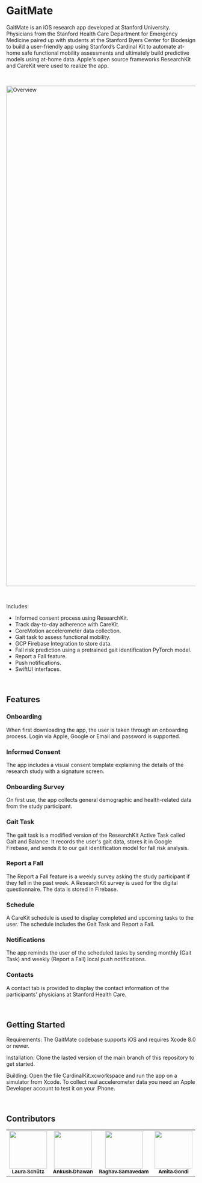 <p>&nbsp;</p>

# GaitMate

GaitMate is an iOS research app developed at Stanford University. Physicians from the Stanford Health Care Department for Emergency Medicine paired up with students at the Stanford Byers Center for Biodesign to build a user-friendly app using Stanford’s Cardinal Kit to automate at-home safe functional mobility assessments and ultimately build predictive models using at-home data. Apple's open source frameworks ResearchKit and CareKit were used to realize the app.
<p>&nbsp;</p>

<img width="1332" alt="Overview" src="https://user-images.githubusercontent.com/97294398/157364817-56d65cc8-7c99-47bc-a22d-2ffe847ac31a.png">

<p>&nbsp;</p>

Includes:
* Informed consent process using ResearchKit.
* Track day-to-day adherence with CareKit.
* CoreMotion accelerometer data collection.
* Gait task to assess functional mobility.
* GCP Firebase Integration to store data.
* Fall risk prediction using a pretrained gait identification PyTorch model.
* Report a Fall feature.
* Push notifications.
* SwiftUI interfaces.

<p>&nbsp;</p>

## Features

### Onboarding
When first downloading the app, the user is taken through an onboarding process. Login via Apple, Google or Email and password is supported. 

### Informed Consent
The app includes a visual consent template explaining the details of the research study with a signature screen.

### Onboarding Survey
On first use, the app collects general demographic and health-related data from the study participant.

### Gait Task
The gait task is a modified version of the ResearchKit Active Task called Gait and Balance. It records the user's gait data, stores it in Google Firebase, and sends it to our gait identification model for fall risk analysis.

### Report a Fall
The Report a Fall feature is a weekly survey asking the study participant if they fell in the past week. A ResearchKit survey is used for the digital questionnaire. The data is stored in Firebase.

### Schedule
A CareKit schedule is used to display completed and upcoming tasks to the user. The schedule includes the Gait Task and Report a Fall. 

### Notifications
The app reminds the user of the scheduled tasks by sending monthly (Gait Task) and weekly (Report a Fall) local push notifications.

### Contacts
A contact tab is provided to display the contact information of the participants' physicians at Stanford Health Care.

<p>&nbsp;</p>

## Getting Started

Requirements:
The GaitMate codebase supports iOS and requires Xcode 8.0 or newer.

Installation:
Clone the lasted version of the main branch of this repository to get started.

Building:
Open the file CardinalKit.xcworkspace and run the app on a simulator from Xcode. To collect real accelerometer data you need an Apple Developer account to test it on your iPhone.

<p>&nbsp;</p>

## Contributors

<!-- ALL-CONTRIBUTORS-LIST:START - Do not remove or modify this section -->
<!-- prettier-ignore-start -->
<!-- markdownlint-disable -->
<table>
  <tr>
    <td align="center"><a href="https://www.linkedin.com/in/laura-sch%C3%BCtz-61b806154/"><img src="https://media-exp1.licdn.com/dms/image/C4D03AQHwHSSxjGhHdQ/profile-displayphoto-shrink_400_400/0/1587747218324?e=1652313600&v=beta&t=t1yBFG2jOlT5TTVEhX3bCGYUmBU6Ul7NTGIdcKfzXHA" width="100px;" alt=""/><br /><sub><b>Laura Schütz</b></sub></a></td>
    <td align="center"><a href="https://www.linkedin.com/in/ankush-dhawan/"><img src="https://media-exp1.licdn.com/dms/image/C4D35AQFlwcpGJTTiTA/profile-framedphoto-shrink_400_400/0/1607399092643?e=1646884800&v=beta&t=NYB01NRX3vFsT3Z8Wjvw8Ls3d7uSZXRbz7vfaZunGog" width="100px;" alt=""/><br /><sub><b>Ankush Dhawan</b></sub></a></td>
    <td align="center"><a href="https://www.linkedin.com/in/raghavsamavedam/?trk=public_profile_browsemap"><img src="https://media-exp1.licdn.com/dms/image/C4D03AQEjlrmzl-YNpg/profile-displayphoto-shrink_400_400/0/1637268710144?e=1652313600&v=beta&t=OlHJzq6zipElkTZVDvhPlXRwHiYf8adix3PG1Qw-xQo" width="100px;" alt=""/><br /><sub><b>Raghav Samavedam</b></sub></a></td>
    <td align="center"><a href="https://www.linkedin.com/in/amita-gondi/"><img src="https://media-exp1.licdn.com/dms/image/C4D03AQFVp2TONbQjrQ/profile-displayphoto-shrink_400_400/0/1611691675532?e=1652313600&v=beta&t=BTdPqTnWqy3gp2QGESRDAR_WEs6O2lZ4XWKqhB3onlE" width="100px;" alt=""/><br /><sub><b>Amita Gondi</b></sub></a></td>
  </tr>
</table>

<p>&nbsp;</p>

<!-- markdownlint-restore -->
<!-- prettier-ignore-end -->

<!-- ALL-CONTRIBUTORS-LIST:END -->


